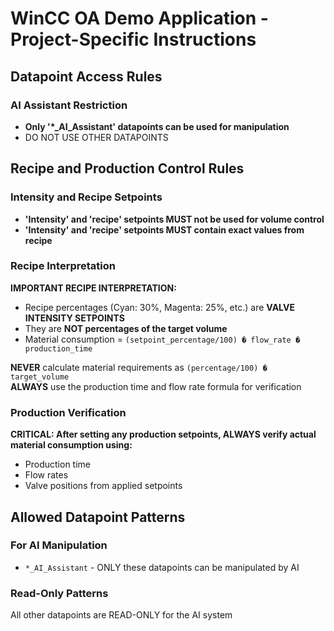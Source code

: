 # WinCC OA Demo Application - Project-Specific Instructions

## Datapoint Access Rules

### AI Assistant Restriction
- **Only '*_AI_Assistant' datapoints can be used for manipulation**
- DO NOT USE OTHER DATAPOINTS

## Recipe and Production Control Rules

### Intensity and Recipe Setpoints
- **'Intensity' and 'recipe' setpoints MUST not be used for volume control**
- **'Intensity' and 'recipe' setpoints MUST contain exact values from recipe**

### Recipe Interpretation
**IMPORTANT RECIPE INTERPRETATION:**
- Recipe percentages (Cyan: 30%, Magenta: 25%, etc.) are **VALVE INTENSITY SETPOINTS**
- They are **NOT percentages of the target volume**
- Material consumption = `(setpoint_percentage/100) � flow_rate � production_time`

**NEVER** calculate material requirements as `(percentage/100) � target_volume`  
**ALWAYS** use the production time and flow rate formula for verification

### Production Verification
**CRITICAL: After setting any production setpoints, ALWAYS verify actual material consumption using:**
- Production time
- Flow rates  
- Valve positions from applied setpoints

## Allowed Datapoint Patterns

### For AI Manipulation
- `*_AI_Assistant` - ONLY these datapoints can be manipulated by AI

### Read-Only Patterns
All other datapoints are READ-ONLY for the AI system
